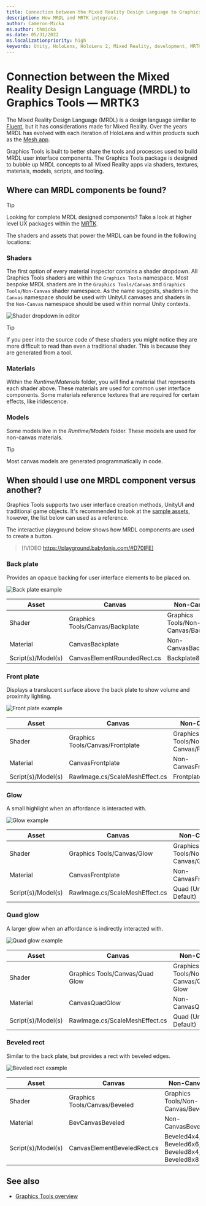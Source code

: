 ```yaml
---
title: Connection between the Mixed Reality Design Language to Graphics Tools
description: How MRDL and MRTK integrate. 
author: Cameron-Micka
ms.author: thmicka
ms.date: 05/31/2022
ms.localizationpriority: high
keywords: Unity, HoloLens, HoloLens 2, Mixed Reality, development, MRTK, Graphics Tools, MRGT, MR Graphics Tools, MRDL, Mixed Reality Design Language
---
```


# Connection between the Mixed Reality Design Language (MRDL) to Graphics Tools &#8212; MRTK3

The Mixed Reality Design Language (MRDL) is a design language similar to [Fluent](https://www.microsoft.com/design/fluent/#/), but it has considerations made for Mixed Reality. Over the years MRDL has evolved with each iteration of HoloLens and within products such as the [Mesh app](https://techcommunity.microsoft.com/t5/mixed-reality-blog/mixed-reality-design-language-and-microsoft-mesh-app/ba-p/2746980).

Graphics Tools is built to better share the tools and processes used to build MRDL user interface components. The Graphics Tools package is designed to bubble up MRDL concepts to all Mixed Reality apps via shaders, textures, materials, models, scripts, and tooling.

## Where can MRDL components be found?

> [!TIP]
> Looking for complete MRDL designed components? Take a look at higher level UX packages within the [MRTK](../../mrtk3-overview/index.md).

The shaders and assets that power the MRDL can be found in the following locations:

### Shaders

The first option of every material inspector contains a shader dropdown. All Graphics Tools shaders are within the `Graphics Tools` namespace. Most bespoke MRDL shaders are in the `Graphics Tools/Canvas` and `Graphics Tools/Non-Canvas` shader namespace. As the name suggests, shaders in the `Canvas` namespace should be used with UnityUI canvases and shaders in the `Non-Canvas` namespace should be used within normal Unity contexts.

![Shader dropdown in editor](images/MRDL-MRGT/ShaderDropdown.jpg)

> [!TIP]
> If you peer into the source code of these shaders you might notice they are more difficult to read than even a traditional shader. This is because they are generated from a tool.

### Materials

Within the *Runtime/Materials* folder, you will find a material that represents each shader above. These materials are used for common user interface components. Some materials reference textures that are required for certain effects, like iridescence.

### Models

Some models live in the *Runtime/Models* folder. These models are used for non-canvas materials.

> [!TIP]
> Most canvas models are generated programmatically in code.

## When should I use one MRDL component versus another?

Graphics Tools supports two user interface creation methods, UnityUI and traditional game objects. It's recommended to look at the [sample assets](../features/samples/unity-ui.md), however, the list below can used as a reference.

The interactive playground below shows how MRDL components are used to create a button.

> [!VIDEO https://playground.babylonjs.com/#D70IFE]

### Back plate

Provides an opaque backing for user interface elements to be placed on.

![Back plate example](images/MRDL-MRGT/BackPlate.jpg)

| Asset              | Canvas                          | Non-Canvas                          |
|--------------------|---------------------------------|-------------------------------------|
| Shader             | Graphics Tools/Canvas/Backplate | Graphics Tools/Non-Canvas/Backplate |
| Material           | CanvasBackplate                 | Non-CanvasBackplate                 |
| Script(s)/Model(s) | CanvasElementRoundedRect.cs     | Backplate8                          |

### Front plate

Displays a translucent surface above the back plate to show volume and proximity lighting.

![Front plate example](images/MRDL-MRGT/FrontPlate.jpg)

| Asset              | Canvas                           | Non-Canvas                           |
|--------------------|----------------------------------|--------------------------------------|
| Shader             | Graphics Tools/Canvas/Frontplate | Graphics Tools/Non-Canvas/Frontplate |
| Material           | CanvasFrontplate                 | Non-CanvasFrontplate                 |
| Script(s)/Model(s) | RawImage.cs/ScaleMeshEffect.cs   | Frontplate8                          |

### Glow

A small highlight when an affordance is interacted with.

![Glow example](images/MRDL-MRGT/Glow.jpg)

| Asset              | Canvas                         | Non-Canvas                     |
|--------------------|--------------------------------|--------------------------------|
| Shader             | Graphics Tools/Canvas/Glow     | Graphics Tools/Non-Canvas/Glow |
| Material           | CanvasFrontplate               | Non-CanvasFrontplate           |
| Script(s)/Model(s) | RawImage.cs/ScaleMeshEffect.cs | Quad (Unity Default)           |

### Quad glow

A larger glow when an affordance is indirectly interacted with.

![Quad glow example](images/MRDL-MRGT/QuadGlow.jpg)

| Asset              | Canvas                          | Non-Canvas                          |
|--------------------|---------------------------------|-------------------------------------|
| Shader             | Graphics Tools/Canvas/Quad Glow | Graphics Tools/Non-Canvas/Quad Glow |
| Material           | CanvasQuadGlow                  | Non-CanvasQuadGlow                  |
| Script(s)/Model(s) | RawImage.cs/ScaleMeshEffect.cs  | Quad (Unity Default)                |

### Beveled rect

Similar to the back plate, but provides a rect with beveled edges.

![Beveled rect example](images/MRDL-MRGT/BeveledRect.jpg)

| Asset              | Canvas                        | Non-Canvas                                     |
|--------------------|-------------------------------|------------------------------------------------|
| Shader             | Graphics Tools/Canvas/Beveled | Graphics Tools/Non-Canvas/Beveled              |
| Material           | BevCanvasBeveled              | Non-CanvasBeveled                              |
| Script(s)/Model(s) | CanvasElementBeveledRect.cs   | Beveled4x4, Beveled6x6, Beveled8x4, Beveled8x8 |

## See also

* [Graphics Tools overview](overview.md)
